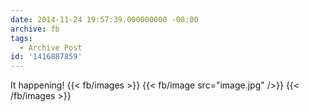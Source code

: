 ```yaml
---
date: 2014-11-24 19:57:39.000000000 -08:00
archive: fb
tags: 
  - Archive Post
id: '1416887859'
---
```


It happening!
{{< fb/images >}}
{{< fb/image src="image.jpg" />}}
{{< /fb/images >}}
